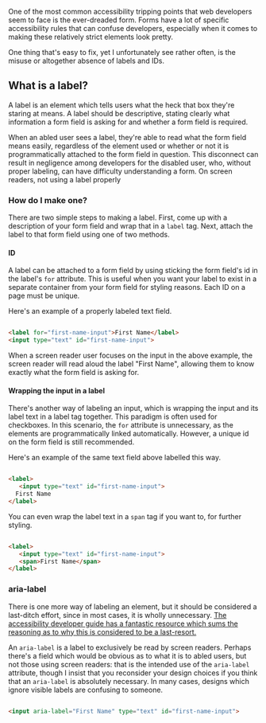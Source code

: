 One of the most common accessibility tripping points that web developers seem to face is the ever-dreaded form. Forms have a lot of specific accessibility rules that can confuse developers, especially when it comes to making these relatively strict elements look pretty. 

One thing that's easy to fix, yet I unfortunately see rather often, is the misuse or altogether absence of labels and IDs.


## What is a label?

A label is an element which tells users what the heck that box they're staring at means. A label should be descriptive, stating clearly what information a form field is asking for and whether a form field is required.

When an abled user sees a label, they're able to read what the form field means easily, regardless of the element used or whether or not it is programmatically attached to the form field in question. This disconnect can result in negligence among developers for the disabled user, who, without proper labeling, can have difficulty understanding a form. On screen readers, not using a label properly 

### How do I make one?

There are two simple steps to making a label. First, come up with a description of your form field and wrap that in a `label` tag. Next, attach the label to that form field using one of two methods.

#### ID

A label can be attached to a form field by using sticking the form field's id in the label's `for` attribute. This is useful when you want your label to exist in a separate container from your form field for styling reasons. Each ID on a page must be unique.

Here's an example of a properly labeled text field.

```html

<label for="first-name-input">First Name</label>
<input type="text" id="first-name-input">

```

When a screen reader user focuses on the input in the above example, the screen reader will read aloud the label "First Name", allowing them to know exactly what the form field is asking for.

#### Wrapping the input in a label

There's another way of labeling an input, which is wrapping the input and its label text in a label tag together. This paradigm is often used for checkboxes. In this scenario, the `for` attribute is unnecessary, as the elements are programmatically linked automatically. However, a unique id on the form field is still recommended.

Here's an example of the same text field above labelled this way.

 ```html

<label>
    <input type="text" id="first-name-input">
   First Name
</label>

```

You can even wrap the label text in a `span` tag if you want to, for further styling. 

 ```html

<label>
    <input type="text" id="first-name-input">
    <span>First Name</span>
</label>

```

### aria-label

There is one more way of labeling an element, but it should be considered a last-ditch effort, since in most cases, it is wholly unnecessary. [The accessibility developer guide has a fantastic resource which sums the reasoning as to why this is considered to be a last-resort.](https://www.accessibility-developer-guide.com/examples/sensible-aria-usage/label-labelledby/)

An `aria-label` is a label to exclusively be read by screen readers. Perhaps there's a field which would be obvious as to what it is to abled users, but not those using screen readers: that is the intended use of the `aria-label` attribute, though I insist that you reconsider your design choices if you think that an `aria-label` is absolutely necessary. In many cases, designs which ignore visible labels are confusing to someone. 

```html

<input aria-label="First Name" type="text" id="first-name-input">
```
